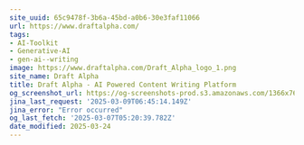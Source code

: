 ```yaml
---
site_uuid: 65c9478f-3b6a-45bd-a0b6-30e3faf11066
url: https://www.draftalpha.com/
tags:
- AI-Toolkit
- Generative-AI
- gen-ai--writing
image: https://www.draftalpha.com/Draft_Alpha_logo_1.png
site_name: Draft Alpha
title: Draft Alpha - AI Powered Content Writing Platform
og_screenshot_url: https://og-screenshots-prod.s3.amazonaws.com/1366x768/80/false/9fc5f0e0ccfd0e1d1f1765a4bf0636e53c5ac0ca0a9c386b1da131453723cf88.jpeg
jina_last_request: '2025-03-09T06:45:14.149Z'
jina_error: "Error occurred"
og_last_fetch: '2025-03-07T05:20:39.782Z'
date_modified: 2025-03-24
---
```




